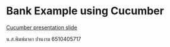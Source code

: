 # Bank Example using Cucumber

[Cucumber presentation slide](https://github.com/ladyusa/cucumber-atm/blob/master/cucumber.pdf)

น.ส.พิมพ์มาดา ปานงาม 6510405717